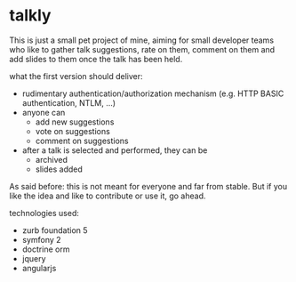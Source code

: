 # talkly

This is just a small pet project of mine, aiming for small developer teams who like to gather talk suggestions, rate on them, comment on them and add slides to them once the talk has been held.

what the first version should deliver:

- rudimentary authentication/authorization mechanism (e.g. HTTP BASIC authentication, NTLM, ...)
- anyone can
    - add new suggestions
    - vote on suggestions
    - comment on suggestions
- after a talk is selected and performed, they can be
    - archived
    - slides added

As said before: this is not meant for everyone and far from stable. But if you like the idea and like to contribute or use it, go ahead.

technologies used:
- zurb foundation 5
- symfony 2
- doctrine orm
- jquery
- angularjs
